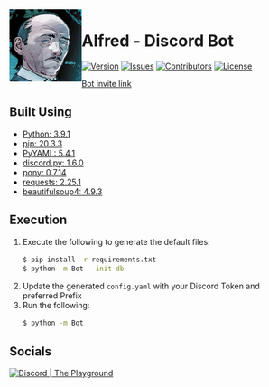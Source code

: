 <img src="./logo.jpg" align="left" width="128" height="128" alt="Alfred Logo">

# Alfred - Discord Bot
[![Version](https://img.shields.io/github/tag-pre/Macro303/Alfred.svg?label=version&style=flat-square)](https://github.com/Macro303/Alfred/releases)
[![Issues](https://img.shields.io/github/issues/Macro303/Alfred.svg?style=flat-square)](https://github.com/Macro303/Alfred/issues)
[![Contributors](https://img.shields.io/github/contributors/Macro303/Alfred.svg?style=flat-square)](https://github.com/Macro303/Alfred/graphs/contributors)
[![License](https://img.shields.io/github/license/Macro303/Alfred.svg?style=flat-square)](https://opensource.org/licenses/MIT)

[Bot invite link](https://discord.com/api/oauth2/authorize?client_id=801552931505700884&permissions=67464256&scope=bot)

## Built Using
 - [Python: 3.9.1](https://www.python.org/)
 - [pip: 20.3.3](https://pypi.org/project/pip/)
 - [PyYAML: 5.4.1](https://pypi.org/project/PyYAML/)
 - [discord.py: 1.6.0](https://pypi.org/project/discord.py/)
 - [pony: 0.7.14](https://pypi.org/project/pony/)
 - [requests: 2.25.1](https://pypi.org/project/requests)
 - [beautifulsoup4: 4.9.3](https://pypi.org/project/beautifulsoup4)

## Execution
1. Execute the following to generate the default files:
   ```bash
   $ pip install -r requirements.txt
   $ python -m Bot --init-db
   ```
2. Update the generated `config.yaml` with your Discord Token and preferred Prefix
3. Run the following:
   ```bash
   $ python -m Bot
   ```

## Socials
[![Discord | The Playground](https://discord.com/api/v6/guilds/618581423070117932/widget.png?style=banner2)](https://discord.gg/nqGMeGg)  